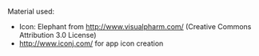 Material used:
* Icon: Elephant from  http://www.visualpharm.com/ (Creative Commons Attribution 3.0 License)
* http://www.iconj.com/ for app icon creation
